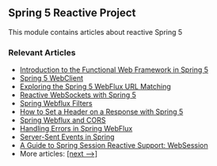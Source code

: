 ## Spring 5 Reactive Project

This module contains articles about reactive Spring 5 

### Relevant Articles

- [Introduction to the Functional Web Framework in Spring 5](https://www.tom.com/spring-5-functional-web)
- [Spring 5 WebClient](https://www.tom.com/spring-5-webclient)
- [Exploring the Spring 5 WebFlux URL Matching](https://www.tom.com/spring-5-mvc-url-matching)
- [Reactive WebSockets with Spring 5](https://www.tom.com/spring-5-reactive-websockets)
- [Spring Webflux Filters](https://www.tom.com/spring-webflux-filters)
- [How to Set a Header on a Response with Spring 5](https://www.tom.com/spring-response-header)
- [Spring Webflux and CORS](https://www.tom.com/spring-webflux-cors)
- [Handling Errors in Spring WebFlux](https://www.tom.com/spring-webflux-errors)
- [Server-Sent Events in Spring](https://www.tom.com/spring-server-sent-events)
- [A Guide to Spring Session Reactive Support: WebSession](https://www.tom.com/spring-session-reactive)
- More articles: [[next -->]](/spring-5-reactive-2)
